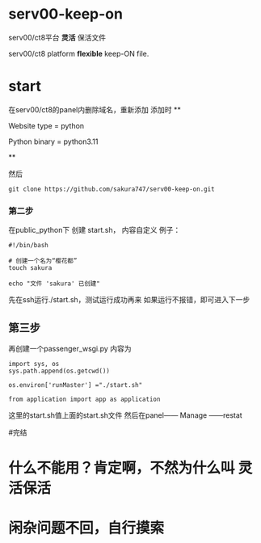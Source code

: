 # serv00-keep-on
serv00/ct8平台  **灵活** 保活文件 

serv00/ct8 platform **flexible** keep-ON file. 

# start
在serv00/ct8的panel内删除域名，重新添加
添加时
**

Website type = python

Python binary = python3.11

**

然后

`git clone https://github.com/sakura747/serv00-keep-on.git`

### 第二步
在public_python下
创建 start.sh，
内容自定义
例子：
```shell
#!/bin/bash

# 创建一个名为“樱花都”
touch sakura

echo "文件 'sakura' 已创建"
```
先在ssh运行./start.sh，测试运行成功再来
如果运行不报错，即可进入下一步
## 第三步
再创建一个passenger_wsgi.py
内容为
```shell
import sys, os
sys.path.append(os.getcwd())

os.environ['runMaster'] ="./start.sh"

from application import app as application
```
这里的start.sh值上面的start.sh文件
然后在panel—— Manage ——restat


#完结

# 什么不能用？肯定啊，不然为什么叫 **灵活保活**


# 闲杂问题不回，自行摸索
